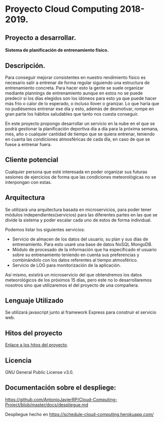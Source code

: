 # Proyecto Cloud Computing 2018-2019.


## Proyecto a desarrollar.
#### Sistema de planificación de entrenamiento físico. 

## Descripción.

Para conseguir mejorar consistentes en nuestro rendimiento físico es necesario salir a entrenar de forma regular siguiendo una estructura de entrenamiento concreta. 
Para hacer esto la gente se suele organizar mediante plannings de entrenamiento aunque en estos no se puede predecir si los días elegidos son los idóneos para esto ya que puede hacer más frío o calor de lo esperado, o incluso llover o granizar. Lo que haría que no pudiésemos entrenar ese día y esto, además de desmotivar, rompe en gran parte los hábitos saludables que tanto nos cuesta conseguir.

En este proyecto propongo desarrollar un servicio en la nube en el que se podrá gestionar la planificación deportiva día a día para la próxima semana, mes, año o cualquier cantidad de tiempo que se quiera entrenar, teniendo en cuanta las condiciones atmosféricas de cada día, en caso de que se fuese a entrenar fuera.



## Cliente potencial
Cualquier persona que esté interesada en poder organizar sus futuras sesiones de ejercicios de forma que las condiciones meteorológicas no se interpongan con estas.

## Arquitectura 
Se utilizará una arquitectura basada en microservicios, para poder tener módulos independientes(servicios) para las diferentes partes en las que se divide la sistema y poder escalar cada uno de estos de forma individual.

Podemos listar los siguientes servicios:

- Servicio de almacen de los datos del usuario, su plan y sus días de entrenamiento. Para esto usaré una base de datos NoSQL MongoDB.
- Módulo de procesado de la información que ha especificado el usuario sobre su entrenamiento teniendo en cuenta sus preferencias y combinándolo con los datos referentes al tiempo atmosférico.
- Servicio de LOG para monitorización de la aplicación.


Así mismo, existirá un microservicio del que obtendremos los datos meteorológicos de los próximos 15 días, pero este no lo desarrollaremos nosotros sino que utilizaremos el del proyecto de una compañera.

## Lenguaje Utilizado
Se utilizará javascript junto al framework Express para construir el servicio web.


## Hitos del proyecto
[Enlace a los hitos del proyecto](https://github.com/AntonioJavierRP/Cloud-Computing-Project/milestones).


## Licencia
GNU General Public License v3.0.

## Documentación sobre el despliege:
https://github.com/AntonioJavierRP/Cloud-Computing-Project/blob/master/docs/despliegue.md


Despliegue hecho en https://schedule-cloud-computing.herokuapp.com/